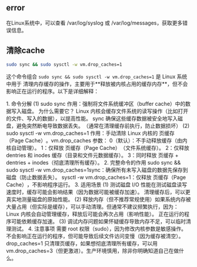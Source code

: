 ## error
在Linux系统中，可以查看 /var/log/syslog 或 /var/log/messages，获取更多错误信息。

## 清除cache
```bash
sudo sync && sudo sysctl -w vm.drop_caches=1
```
这个命令组合 `sudo sync && sudo sysctl -w vm.drop_caches=1` 是 Linux 系统中用于 ​​清理内存缓存​​ 的操作，主要用于**​​释放被内核占用的缓存内存​**​，但不会影响正在运行的程序。以下是详细解释：

​​1. 命令分解​​
​​(1) sudo sync​​
​​作用​​：强制将文件系统缓冲区（buffer cache）中的数据写入磁盘。
​​为什么需要它？​​
Linux 内核会缓存文件系统的读写操作（比如打开的文件、写入的数据），以提高性能。
sync 确保这些缓存数据被安全地写入磁盘，避免突然断电导致数据丢失。
​​（通常在清理缓存前执行，防止数据损坏）​​
​​(2) sudo sysctl -w vm.drop_caches=1​​
​​作用​​：手动清除 Linux 内核的 ​​页缓存（Page Cache）​​。
​​vm.drop_caches 参数​​：
0（默认）：不手动释放缓存（由内核自动管理）。
1：仅释放 ​​页缓存（Page Cache）​​（文件系统缓存）。
2：仅释放 ​​dentries 和 inodes 缓存​​（目录和文件元数据缓存）。
3：同时释放 ​​页缓存 + dentries + inodes​​（彻底清理所有缓存）。
​​2. 完整命令的作用​​
sudo sync && sudo sysctl -w vm.drop_caches=1
​​sync​​：确保所有未写入磁盘的数据先保存到磁盘（防止数据丢失）。
​​sysctl -w vm.drop_caches=1​​：仅释放 ​​页缓存（Page Cache）​​，不影响程序运行。
​​3. 适用场景​​
​​(1) 测试磁盘 I/O 性能​​
在测试磁盘读写速度时，缓存可能会影响结果（因为数据可能被缓存加速）。
清理缓存后，可以更真实地测量磁盘的原始性能。
​​(2) 释放内存（但不推荐常规使用）​​
如果系统内存被大量占用（但实际是缓存），可以手动清理。
​​但通常不建议频繁执行​​，因为：
Linux 内核会自动管理缓存，释放后可能会再次占用（影响性能）。
正在运行的程序可能依赖缓存加速。
​​(3) 调试内存问题​​
如果怀疑缓存导致内存不足，可以临时清理测试。
​​4. 注意事项​​
​​需要 root 权限​​（sudo），因为修改内核参数是敏感操作。
​​不会影响正在运行的程序​​，但可能导致后续文件访问变慢（因为缓存被清空）。
​​drop_caches=1 只清理页缓存​​，如果想彻底清理所有缓存，可以用 vm.drop_caches=3（但更激进）。
​​生产环境慎用​​，除非你明确知道自己在做什么。

